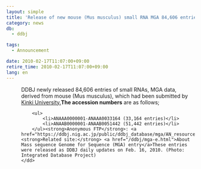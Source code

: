 ```yaml
---
layout: simple
title: 'Release of new mouse (Mus musculus) small RNA MGA 84,606 entries'
category: news
db:
  - ddbj

tags:
  - Announcement

date: 2010-02-17T11:07:00+09:00
retire_time: 2010-02-17T11:07:00+09:00
lang: en
---
```


<dl>
    <dd>DDBJ newly released 84,606 entries of small RNAs, MGA data, derived from mouse (Mus musculus), which had been submitted by <a href="http://ccpc01.cc.kindai.ac.jp/english/" target="_blank">Kinki University.</a><strong>The accession numbers</strong> are as follows;

        <ul>
            <li>ANAAA0000001-ANAAA0033164 (33,164 entries)</li>
            <li>ANAAB0000001-ANAAB0051442 (51,442 entries)</li>
        </ul><strong>Anonymous FTP</strong>: <a href="https://ddbj.nig.ac.jp/public/ddbj_database/mga/AN_resource_index.html">AN_resource_index</a><strong>Related site:</strong> <a href="/ddbj/mga-e.html">About Mass sequence Genome for Sequence (MGA) entry</a>These entries were released as DDBJ daily updates on Feb. 16, 2010. (Photo: Integrated Database Project)
    </dd>
</dl>
